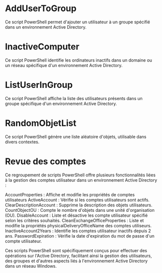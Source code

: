 # AddUserToGroup
Ce script PowerShell permet d'ajouter un utilisateur à un groupe spécifié dans un environnement Active Directory.

# InactiveComputer
Ce script PowerShell identifie les ordinateurs inactifs dans un domaine ou un réseau spécifique d'un environnement Active Directory.

# ListUserInGroup
Ce script PowerShell affiche la liste des utilisateurs présents dans un groupe spécifique d'un environnement Active Directory.

# RandomObjetList
Ce script PowerShell génère une liste aléatoire d'objets, utilisable dans divers contextes.

# Revue des comptes
Ce regroupement de scripts PowerShell offre plusieurs fonctionnalités liées à la gestion des comptes utilisateur dans un environnement Active Directory :

AccountProperties : Affiche et modifie les propriétés de comptes utilisateurs
ActiveAccount : Vérifie si les comptes utilisateurs sont actifs.
ClearDescriptionAccount : Supprime la description des objets utilisateurs.
CountObjectOU : Compte le nombre d'objets dans une unité d'organisation (OU).
DisableAccount : Liste et désactive les compte utilisateur spécifié selon les critères souhaités.
CleanExchangeOfficeProperties : Liste et modifie la propriétés physicalDeliveryOfficeName des comptes utiliseurs.
InactiveAccount2Years : Identifie les comptes utilisateur inactifs depuis 2 ans.
PasswordExpiration : Vérifie la date d'expiration du mot de passe d'un compte utilisateur.

Ces scripts PowerShell sont spécifiquement conçus pour effectuer des opérations sur l'Active Directory, facilitant ainsi la gestion des utilisateurs, des groupes et d'autres aspects liés à l'environnement Active Directory dans un réseau Windows.